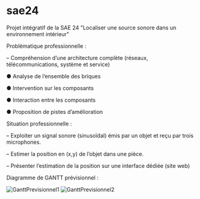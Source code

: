 # sae24
Projet intégratif de la SAE 24 "Localiser une source sonore dans un environnement intérieur"

Problématique professionnelle :

– Compréhension d’une architecture complète (réseaux, télécommunications, système et service)

● Analyse de l’ensemble des briques

● Intervention sur les composants

● Interaction entre les composants

● Proposition de pistes d’amélioration


Situation professionnelle :

– Exploiter un signal sonore (sinusoïdal) émis par un objet et reçu par trois microphones.

– Estimer la position en (x,y) de l’objet dans une pièce.

– Présenter l’estimation de la position sur une interface dédiée (site web)


Diagramme de GANTT prévisionnel : 

![GanttPrevisionnel1](https://github.com/calmelsmaxime/sae24/assets/133324260/f6d54c82-221e-45ec-b1bf-237558963111)
![GanttPrevisionnel2](https://github.com/calmelsmaxime/sae24/assets/133324260/d738f2b5-1cf2-4446-8cf1-cbadd99c7590)

